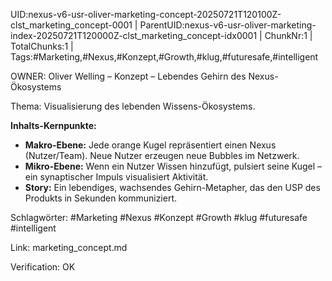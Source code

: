 UID:nexus-v6-usr-oliver-marketing-concept-20250721T120100Z-clst_marketing_concept-0001 | ParentUID:nexus-v6-usr-oliver-marketing-index-20250721T120000Z-clst_marketing_concept-idx0001 | ChunkNr:1 | TotalChunks:1 | Tags:#Marketing,#Nexus,#Konzept,#Growth,#klug,#futuresafe,#intelligent

OWNER: Oliver Welling – Konzept – Lebendes Gehirn des Nexus-Ökosystems

Thema: Visualisierung des lebenden Wissens-Ökosystems.

**Inhalts-Kernpunkte:**
- **Makro-Ebene:** Jede orange Kugel repräsentiert einen Nexus (Nutzer/Team). Neue Nutzer erzeugen neue Bubbles im Netzwerk.
- **Mikro-Ebene:** Wenn ein Nutzer Wissen hinzufügt, pulsiert seine Kugel – ein synaptischer Impuls visualisiert Aktivität.
- **Story:** Ein lebendiges, wachsendes Gehirn-Metapher, das den USP des Produkts in Sekunden kommuniziert.

Schlagwörter: #Marketing #Nexus #Konzept #Growth #klug #futuresafe #intelligent

Link: marketing_concept.md  

Verification: OK